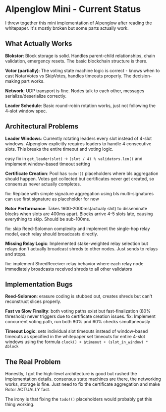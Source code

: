 # Alpenglow Mini - Current Status

I threw together this mini implementation of Alpenglow after reading the whitepaper. It's mostly broken but some parts actually work.

## What Actually Works

**Blokstor**: Block storage is solid. Handles parent-child relationships, chain validation, emergency resets. The basic blockchain structure is there.

**Votor (partially)**: The voting state machine logic is correct - knows when to cast NotarVotes vs SkipVotes, handles timeouts properly. The decision-making part works.

**Network**: UDP transport is fine. Nodes talk to each other, messages serialize/deserialize correctly.

**Leader Schedule**: Basic round-robin rotation works, just not following the 4-slot window spec.

## Architectural Problems

**Leader Windows**: Currently rotating leaders every slot instead of 4-slot windows. Alpenglow explicitly requires leaders to handle 4 consecutive slots. This breaks the entire timeout and voting logic.
 
 easy fix in `get_leader(slot)` -> `(slot / 4) % validators.len()` and implement window-based timeout setting

**Certificate Creation**: Pool has `todo!()` placeholders where bls aggregation should happen. Votes get collected but certificates never get created, so consensus never actually completes.

fix: Replace with simple signature aggregation using bls multi-signatures can use first signature as placeholder for now

**Rotor Performance**: Takes 1600-2000ms(actualy shit) to disseminate blocks when slots are 400ms apart. Blocks arrive 4-5 slots late, causing everything to skip. Should be sub-100ms.

fix: skip Reed-Solomon complexity and implement the single-hop relay model, each relay should broadcasts directly.

**Missing Relay Logic**: Implemented stake-weighted relay selection but relays don't actually broadcast shreds to other nodes. Just sends to relays and stops.

fix: implement ShredReceiver relay behavior where each relay node immediately broadcasts received shreds to all other validators

## Implementation Bugs

**Reed-Solomon**: erasure coding is stubbed out, creates shreds but can't reconstruct slices properly.

**Fast vs Slow Finality**: both voting paths exist but fast-finalization (80% threshold) never triggers due to certificate creation issues.
fix: Implement concurrent voting path, run both 80% and 60% checks simultaneously

**Timeout Logic**: sets individual slot timeouts instead of window-based timeouts as specified in the whitepaper
 set timeouts for entire 4-slot windows using the formula `clock() + Δtimeout + (slot_in_window) * Δblock`

## The Real Problem

Honestly, I got the high-level architecture is good but rushed the implementation details. consensus state machines are there, the networking works, storage is fine. Just need to fix the certificate aggregation and make Rotor ACTUALLY fast.

The irony is that fixing the `todo!()` placeholders would probably get this thing working.
